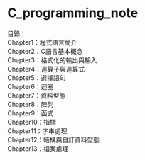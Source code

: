 # C_programming_note
目錄：  
Chapter1：程式語言簡介  
Chapter2：C語言基本概念  
Chapter3：格式化的輸出與輸入  
Chapter4：運算子與運算式  
Chapter5：選擇語句  
Chapter6：迴圈  
Chapter7：資料型態  
Chapter8：陣列  
Chapter9：函式    
Chapter10：指標  
Chapter11：字串處理  
Chapter12：結構與自訂資料型態  
Chapter13：檔案處理  
